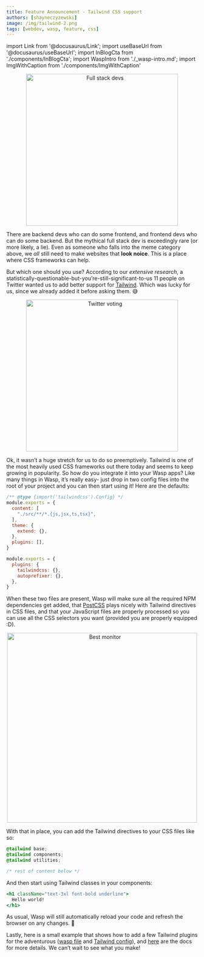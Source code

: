 ```yaml
---
title: Feature Announcement - Tailwind CSS support
authors: [shayneczyzewski]
image: /img/tailwind-2.png
tags: [webdev, wasp, feature, css]
---
```


import Link from '@docusaurus/Link';
import useBaseUrl from '@docusaurus/useBaseUrl';
import InBlogCta from './components/InBlogCta';
import WaspIntro from './_wasp-intro.md';
import ImgWithCaption from './components/ImgWithCaption'

<p align="center">
  <img alt="Full stack devs"
      src={useBaseUrl('img/tailwind-1.png')}
      width="400px"
  />
</p>

<!--truncate-->

<WaspIntro />
<InBlogCta />

There are backend devs who can do some frontend, and frontend devs who can do some backend. But the mythical full stack dev is exceedingly rare (or more likely, a lie). Even as someone who falls into the meme category above, we *all* still need to make websites that **look noice**. This is a place where CSS frameworks can help.

But which one should you use? According to our *extensive research*, a statistically-questionable-but-you’re-still-significant-to-us 11 people on Twitter wanted us to add better support for [Tailwind](https://tailwindcss.com/). Which was lucky for us, since we already added it before asking them. 😅

<p align="center">
  <img alt="Twitter voting"
      src={useBaseUrl('img/tailwind-2.png')}
      width="400px"
  />
</p>

Ok, it wasn’t a huge stretch for us to do so preemptively. Tailwind is one of the most heavily used CSS frameworks out there today and seems to keep growing in popularity. So how do you integrate it into your Wasp apps? Like many things in Wasp, it’s really easy- just drop in two config files into the root of your project and you can then start using it! Here are the defaults:

```jsx title="./tailwind.config.cjs"
/** @type {import('tailwindcss').Config} */
module.exports = {
  content: [
    "./src/**/*.{js,jsx,ts,tsx}",
  ],
  theme: {
    extend: {},
  },
  plugins: [],
}
```

```jsx title="./postcss.config.cjs"
module.exports = {
  plugins: {
    tailwindcss: {},
    autoprefixer: {},
  },
}
```

When these two files are present, Wasp will make sure all the required NPM dependencies get added, that [PostCSS](https://postcss.org/) plays nicely with Tailwind directives in CSS files, and that your JavaScript files are properly processed so you can use all the CSS selectors you want (provided you are properly equipped :D).

<p align="center">
  <img alt="Best monitor"
      src={useBaseUrl('img/tailwind-3.png')}
      width="500px"
  />
</p>

With that in place, you can add the Tailwind directives to your CSS files like so:

```css title="./src/client/Main.css"
@tailwind base;
@tailwind components;
@tailwind utilities;

/* rest of content below */
```

And then start using Tailwind classes in your components:

```jsx
<h1 className="text-3xl font-bold underline">
  Hello world!
</h1>
```

As usual, Wasp will still automatically reload your code and refresh the browser on any changes. 🥳

Lastly, here is a small example that shows how to add a few Tailwind plugins for the adventurous ([wasp file](https://github.com/wasp-lang/wasp/blob/main/waspc/examples/todoApp/todoApp.wasp#L8-L9) and [Tailwind config](https://github.com/wasp-lang/wasp/blob/main/waspc/examples/todoApp/tailwind.config.cjs#L10-L11)), and [here](/docs/project/css-frameworks) are the docs for more details. We can’t wait to see what you make!
